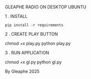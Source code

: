 GLEAPHE RADIO ON DESKTOP UBUNTU 

1 . INSTALL

    pip install -r requirements 

2 . CREATE PLAY BUTTON 

  chmod +x play.py
  python play.py

3 . RUN APPLICATION 

  chmod +x gl.py
  python gl.py


By Gleaphe 2025 
